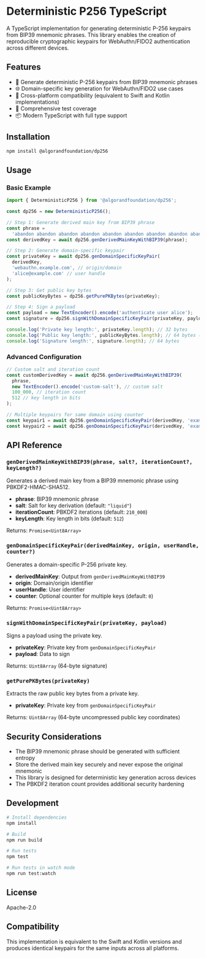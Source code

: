 # Deterministic P256 TypeScript

A TypeScript implementation for generating deterministic P-256 keypairs from BIP39 mnemonic phrases. This library enables the creation of reproducible cryptographic keypairs for WebAuthn/FIDO2 authentication across different devices.

## Features

- 🔐 Generate deterministic P-256 keypairs from BIP39 mnemonic phrases
- 🌐 Domain-specific key generation for WebAuthn/FIDO2 use cases
- 🔄 Cross-platform compatibility (equivalent to Swift and Kotlin implementations)
- 🧪 Comprehensive test coverage
- 📦 Modern TypeScript with full type support

## Installation

```bash
npm install @algorandfoundation/dp256
```

## Usage

### Basic Example

```typescript
import { DeterministicP256 } from '@algorandfoundation/dp256';

const dp256 = new DeterministicP256();

// Step 1: Generate derived main key from BIP39 phrase
const phrase =
  'abandon abandon abandon abandon abandon abandon abandon abandon abandon abandon abandon about';
const derivedKey = await dp256.genDerivedMainKeyWithBIP39(phrase);

// Step 2: Generate domain-specific keypair
const privateKey = await dp256.genDomainSpecificKeyPair(
  derivedKey,
  'webauthn.example.com', // origin/domain
  'alice@example.com' // user handle
);

// Step 3: Get public key bytes
const publicKeyBytes = dp256.getPurePKBytes(privateKey);

// Step 4: Sign a payload
const payload = new TextEncoder().encode('authenticate user alice');
const signature = dp256.signWithDomainSpecificKeyPair(privateKey, payload);

console.log('Private key length:', privateKey.length); // 32 bytes
console.log('Public key length:', publicKeyBytes.length); // 64 bytes (X + Y coordinates)
console.log('Signature length:', signature.length); // 64 bytes
```

### Advanced Configuration

```typescript
// Custom salt and iteration count
const customDerivedKey = await dp256.genDerivedMainKeyWithBIP39(
  phrase,
  new TextEncoder().encode('custom-salt'), // custom salt
  100_000, // iteration count
  512 // key length in bits
);

// Multiple keypairs for same domain using counter
const keypair1 = await dp256.genDomainSpecificKeyPair(derivedKey, 'example.com', 'user', 0);
const keypair2 = await dp256.genDomainSpecificKeyPair(derivedKey, 'example.com', 'user', 1);
```

## API Reference

### `genDerivedMainKeyWithBIP39(phrase, salt?, iterationCount?, keyLength?)`

Generates a derived main key from a BIP39 mnemonic phrase using PBKDF2-HMAC-SHA512.

- **phrase**: BIP39 mnemonic phrase
- **salt**: Salt for key derivation (default: `"liquid"`)
- **iterationCount**: PBKDF2 iterations (default: `210_000`)
- **keyLength**: Key length in bits (default: `512`)

Returns: `Promise<Uint8Array>`

### `genDomainSpecificKeyPair(derivedMainKey, origin, userHandle, counter?)`

Generates a domain-specific P-256 private key.

- **derivedMainKey**: Output from `genDerivedMainKeyWithBIP39`
- **origin**: Domain/origin identifier
- **userHandle**: User identifier
- **counter**: Optional counter for multiple keys (default: `0`)

Returns: `Promise<Uint8Array>`

### `signWithDomainSpecificKeyPair(privateKey, payload)`

Signs a payload using the private key.

- **privateKey**: Private key from `genDomainSpecificKeyPair`
- **payload**: Data to sign

Returns: `Uint8Array` (64-byte signature)

### `getPurePKBytes(privateKey)`

Extracts the raw public key bytes from a private key.

- **privateKey**: Private key from `genDomainSpecificKeyPair`

Returns: `Uint8Array` (64-byte uncompressed public key coordinates)

## Security Considerations

- The BIP39 mnemonic phrase should be generated with sufficient entropy
- Store the derived main key securely and never expose the original mnemonic
- This library is designed for deterministic key generation across devices
- The PBKDF2 iteration count provides additional security hardening

## Development

```bash
# Install dependencies
npm install

# Build
npm run build

# Run tests
npm test

# Run tests in watch mode
npm run test:watch
```

## License

Apache-2.0

## Compatibility

This implementation is equivalent to the Swift and Kotlin versions and produces identical keypairs for the same inputs across all platforms.
